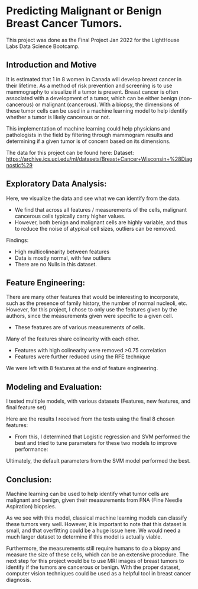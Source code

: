 # Predicting Malignant or Benign Breast Cancer Tumors.
This project was done as the Final Project Jan 2022 for the LightHouse Labs Data Science Bootcamp. 

## Introduction and Motive 
It is estimated that 1 in 8 women in Canada will develop breast cancer in their lifetime. 
As a method of risk prevention and screening is to use mammography to visualize if a tumor is present. Breast cancer is often associated with a development of a tumor, which can be either benign (non-cancerous) or malignant (cancerous). With a biopsy, the dimensions of these tumor cells can be used in a machine learning model to help identify whether a tumor is likely cancerous or not. 

This implementation of machine learning could help physicians and pathologists in the field by filtering through mammogram results and determining if a given tumor is of concern based on its dimensions. 

The data for this project can be found here:
Dataset: https://archive.ics.uci.edu/ml/datasets/Breast+Cancer+Wisconsin+%28Diagnostic%29

## Exploratory Data Analysis: 
Here, we visualize the data and see what we can identify from the data. 
  - We find that across all features / measurements of the cells, malignant cancerous cells typically carry higher values. 
  - However, both benign and malignant cells are highly variable, and thus to reduce the noise of atypical cell sizes, outliers can be removed. 
 
Findings: 
  - High multicolinearity between features
  - Data is mostly normal, with few outliers
  - There are no Nulls in this dataset.

## Feature Engineering:
There are many other features that would be interesting to incorporate, such as the presence of family history, the number of normal nucleoli, etc.
However, for this project, I chose to only use the features given by the authors, since the measurements given were specific to a given cell. 
- These features are of various measurements of cells.

Many of the features share colinearity with each other.
  - Features with high colinearity were removed >0.75 correlation 
  - Features were further reduced using the RFE technique 


We were left with 8 features at the end of feature engineering.

## Modeling and Evaluation:
I tested multiple models, with various datasets (Features, new features, and final feature set) 

Here are the results I received from the tests using the final 8 chosen features:


- From this, I determined that Logistic regression and SVM performed the best and tried to tune parameters for these two models to improve performance:

Ultimately, the default parameters from the SVM model performed the best. 

## Conclusion:
Machine learning can be used to help identify what tumor cells are malignant and benign, given their measurements from FNA (Fine Needle Aspiration) biopsies. 

As we see with this model, classical machine learning models can classify these tumors very well. However, it is important to note that this dataset is small, and that overfitting could be a huge issue here. We would need a much larger dataset to determine if this model is actually viable. 

Furthermore, the measurements still require humans to do a biopsy and measure the size of these cells, which can be an extensive procedure. The next step for this project would be to use MRI images of breast tumors to identify if the tumors are cancerous or benign. With the proper dataset, computer vision techniques could be used as a helpful tool in breast cancer diagnosis. 





